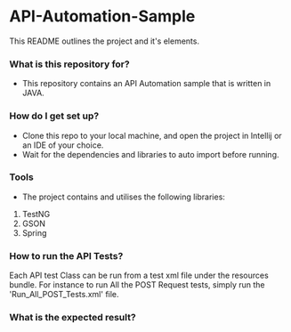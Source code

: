 # API-Automation-Sample #

This README outlines the project and it's elements.
### What is this repository for? ###

* This repository contains an API Automation sample that is written in JAVA.

### How do I get set up? ###

* Clone this repo to your local machine, and open the project in Intellij or an IDE of your choice.
* Wait for the dependencies and libraries to auto import before running.

### Tools ###

* The project contains and utilises the following libraries:
1. TestNG 
2. GSON
3. Spring

### How to run the API Tests? ###
Each API test Class can be run from a test xml file under the resources bundle. For instance to run All the POST Request tests, simply run the 'Run_All_POST_Tests.xml' file.

### What is the expected result? ###
